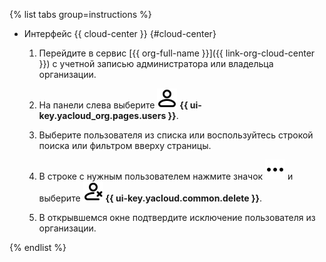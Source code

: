 {% list tabs group=instructions %}

- Интерфейс {{ cloud-center }} {#cloud-center}

  1. Перейдите в сервис [{{ org-full-name }}]({{ link-org-cloud-center }}) с учетной записью администратора или владельца организации.

  1. На панели слева выберите ![icon-users](../../_assets/console-icons/person.svg) **{{ ui-key.yacloud_org.pages.users }}**.

  1. Выберите пользователя из списка или воспользуйтесь строкой поиска или фильтром вверху страницы.

  1. В строке с нужным пользователем нажмите значок ![icon-context-menu](../../_assets/console-icons/ellipsis.svg) и выберите ![PersonXmark](../../_assets/console-icons/person-xmark.svg) **{{ ui-key.yacloud.common.delete }}**.

  1. В открывшемся окне подтвердите исключение пользователя из организации.

{% endlist %}